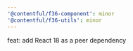 ```yaml
---
'@contentful/f36-component': minor
'@contentful/f36-utils': minor
---
```


feat: add React 18 as a peer dependency
